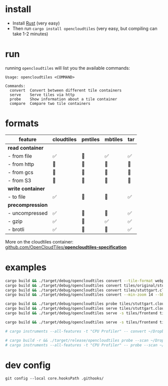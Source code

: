
# install

- Install [Rust](https://doc.rust-lang.org/cargo/getting-started/installation.html) (very easy)
- Then run `cargo install opencloudtiles` (very easy, but compiling can take 1-2 minutes)

# run

running `opencloudtiles` will list you the available commands:
```
Usage: opencloudtiles <COMMAND>

Commands:
  convert  Convert between different tile containers
  serve    Serve tiles via http
  probe    Show information about a tile container
  compare  Compare two tile containers
```

# formats

| feature             | cloudtiles | pmtiles | mbtiles | tar |
|---------------------|------------|---------|---------|-----|
| **read container**  |            |         |         |     |
| - from file         | ✅          | 🚧      | ✅       | ✅   |
| - from http         | 🚧         | 🚧      | 🚫      | 🚫  |
| - from gcs          | 🚧         | 🚧      | 🚫      | 🚫  |
| - from S3           | 🚧         | 🚧      | 🚫      | 🚫  |
| **write container** |            |         |         |     |
| - to file           | ✅          | 🚧      | 🚧      | ✅   |
| **precompression**  |            |         |         |     |
| - uncompressed      | ✅          | 🚧      | 🚫      | ✅   |
| - gzip              | ✅          | 🚧      | ✅       | ✅   |
| - brotli            | ✅          | 🚧      | 🚫      | ✅   |

More on the cloudtiles container: [github.com/OpenCloudTiles/**opencloudtiles-specification**](https://github.com/OpenCloudTiles/opencloudtiles-specification)

# examples

```bash
cargo build && ./target/debug/opencloudtiles convert --tile-format webp tiles/original/hitzekarte.tar tiles/hitzekarte.tar
cargo build && ./target/debug/opencloudtiles convert tiles/original/stuttgart.mbtiles tiles/stuttgart.cloudtiles
cargo build && ./target/debug/opencloudtiles convert tiles/stuttgart.cloudtiles tiles/stuttgart.tar
cargo build && ./target/debug/opencloudtiles convert --min-zoom 14 --bbox -30,15,-20,20 tiles/original/2023-01-planet.mbtiles tiles/mostly_water.cloudtiles

cargo build && ./target/debug/opencloudtiles probe tiles/stuttgart.cloudtiles
cargo build && ./target/debug/opencloudtiles serve tiles/stuttgart.cloudtiles
cargo build && ./target/debug/opencloudtiles serve -s tiles/frontend tiles/stuttgart.cloudtiles

cargo build && ./target/debug/opencloudtiles serve -s tiles/frontend tiles/original/europe.mbtiles

# cargo instruments --all-features -t "CPU Profiler" -- convert ~/Dropbox/Dropbox\ upload/Dropbbox\ upload\ new/opencloudtiles/mbtiles/2023-01-eu-de.mbtiles tiles/test.cloudtiles

# cargo build -r && ./target/release/opencloudtiles probe --scan ~/Dropbox/Dropbox\ upload/Dropbbox\ upload\ new/opencloudtiles/mbtiles/2023-01-eu-de.mbtiles
# cargo instruments --all-features -t "CPU Profiler" -- probe --scan ~/Dropbox/Dropbox\ upload/Dropbbox\ upload\ new/opencloudtiles/mbtiles/2023-01-eu-de.mbtiles
```

# dev config

```
git config --local core.hooksPath .githooks/
```

